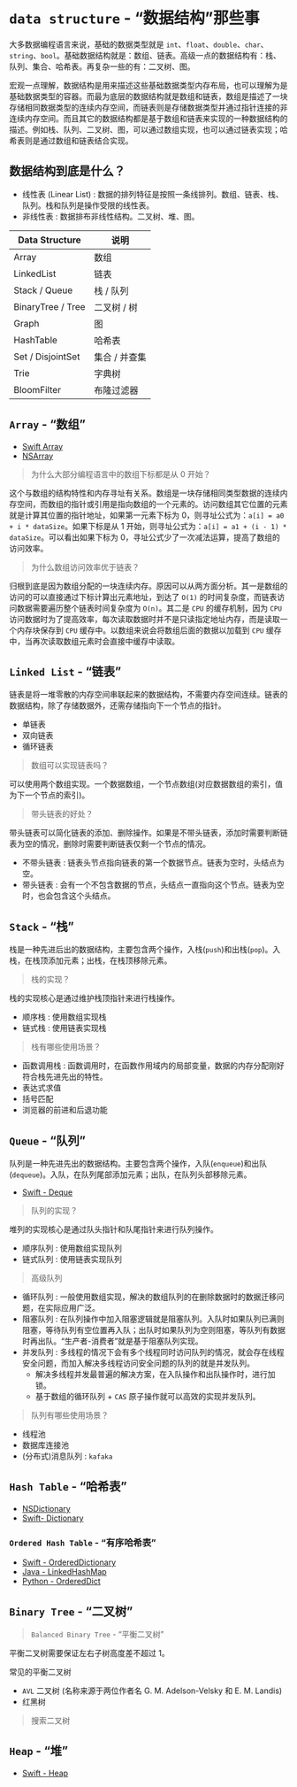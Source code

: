 # `data structure` - “数据结构”那些事

  大多数据编程语言来说，基础的数据类型就是 `int`、`float`、`double`、`char`、`string`、`bool`。基础数据结构就是：数组、链表。高级一点的数据结构有：栈、队列、集合、哈希表。再复杂一些的有：二叉树、图。
  
  宏观一点理解，数据结构是用来描述这些基础数据类型内存布局，也可以理解为是基础数据类型的容器。而最为底层的数据结构就是数组和链表，数组是描述了一块存储相同数据类型的连续内存空间，而链表则是存储数据类型并通过指针连接的非连续内存空间。而且其它的数据结构都是基于数组和链表来实现的一种数据结构的描述。例如栈、队列、二叉树、图，可以通过数组实现，也可以通过链表实现；哈希表则是通过数组和链表结合实现。
  
## 数据结构到底是什么？

- 线性表 (Linear List) : 数据的排列特征是按照一条线排列。数组、链表、栈、队列。栈和队列是操作受限的线性表。
- 非线性表 : 数据排布非线性结构。二叉树、堆、图。

| Data Structure | 说明
| -- | --
| Array             | 数组
| LinkedList        | 链表
| Stack / Queue     | 栈 / 队列
| BinaryTree / Tree | 二叉树 / 树
| Graph             | 图
| HashTable         | 哈希表
| Set / DisjointSet | 集合 / 并查集 
| Trie              | 字典树
| BloomFilter       | 布隆过滤器

## `Array` - “数组”

- [Swift Array](https://github.com/apple/swift/blob/swift-DEVELOPMENT-SNAPSHOT-2023-10-30-a/stdlib/public/core/Array.swift)
- [NSArray](https://github.com/apple/swift-corelibs-foundation/blob/main/Sources/Foundation/NSArray.swift)

> 为什么大部分编程语言中的数组下标都是从 0 开始？
    
  这个与数组的结构特性和内存寻址有关系。数组是一块存储相同类型数据的连续内存空间，而数组的指针或引用是指向数组的一个元素的。访问数组其它位置的元素就是计算其位置的指针地址，如果第一元素下标为 0，则寻址公式为：`a[i] = a0 + i * dataSize`。如果下标是从 1 开始，则寻址公式为：`a[i] = a1 + (i - 1) * dataSize`。可以看出如果下标为 0，寻址公式少了一次减法运算，提高了数组的访问效率。
  
> 为什么数组访问效率优于链表？
  
  归根到底是因为数组分配的一块连续内存。原因可以从两方面分析。其一是数组的访问的可以直接通过下标计算出元素地址，到达了 `O(1)` 的时间复杂度，而链表访问数据需要遍历整个链表时间复杂度为 `O(n)`。其二是 `CPU` 的缓存机制，因为 `CPU` 访问数据时为了提高效率，每次读取数据时并不是只读指定地址内存，而是读取一个内存块保存到 `CPU` 缓存中。以数组来说会将数组后面的数据以加载到 `CPU` 缓存中，当再次读取数组元素时会直接中缓存中读取。
  
## `Linked List` - “链表”

  链表是将一堆零散的内存空间串联起来的数据结构，不需要内存空间连续。链表的数据结构，除了存储数据外，还需存储指向下一个节点的指针。
  
- 单链表
- 双向链表
- 循环链表

> 数组可以实现链表吗？
 
  可以使用两个数组实现。一个数据数组，一个节点数组(对应数据数组的索引，值为下一个节点的索引)。

> 带头链表的好处？
  
  带头链表可以简化链表的添加、删除操作。如果是不带头链表，添加时需要判断链表为空的情况，删除时需要判断链表仅剩一个节点的情况。
  
  * 不带头链表 : 链表头节点指向链表的第一个数据节点。链表为空时，头结点为空。
  * 带头链表 : 会有一个不包含数据的节点，头结点一直指向这个节点。链表为空时，也会包含这个头结点。
  
## `Stack` - “栈”

  栈是一种先进后出的数据结构，主要包含两个操作，入栈(`push`)和出栈(`pop`)。入栈，在栈顶添加元素；出栈，在栈顶移除元素。
  
> 栈的实现？
  
  栈的实现核心是通过维护栈顶指针来进行栈操作。
  
  * 顺序栈 : 使用数组实现栈     
  * 链式栈 : 使用链表实现栈   

> 栈有哪些使用场景？

  * 函数调用栈 : 函数调用时，在函数作用域内的局部变量，数据的内存分配刚好符合栈先进先出的特性。
  * 表达式求值
  * 括号匹配
  * 浏览器的前进和后退功能

## `Queue` - “队列”

  队列是一种先进先出的数据结构。主要包含两个操作，入队(`enqueue`)和出队(`dequeue`)。入队，在队列尾部添加元素；出队，在队列头部移除元素。
  
  - [Swift - Deque](https://github.com/apple/swift-collections/blob/main/Sources/DequeModule/Deque.swift)
  
> 队列的实现？
  
  堆列的实现核心是通过队头指针和队尾指针来进行队列操作。
  
  * 顺序队列 : 使用数组实现队列
  * 链式队列 : 使用链表实现队列

> 高级队列
  
  * 循环队列 : 一般使用数组实现，解决的数组队列的在删除数据时的数据迁移问题，在实际应用广泛。
  * 阻塞队列 : 在队列操作中加入阻塞逻辑就是阻塞队列。入队时如果队列已满则阻塞，等待队列有空位置再入队；出队时如果队列为空则阻塞，等队列有数据时再出队。“生产者-消费者”就是基于阻塞队列实现。
  * 并发队列 : 多线程的情况下会有多个线程同时访问队列的情况，就会存在线程安全问题，而加入解决多线程访问安全问题的队列的就是并发队列。
    - 解决多线程并发最普遍的解决方案，在入队操作和出队操作时，进行加锁。
    - 基于数组的循环队列 + `CAS` 原子操作就可以高效的实现并发队列。
  
> 队列有哪些使用场景？
  
  * 线程池
  * 数据库连接池
  * (分布式)消息队列 : `kafaka` 
  
## `Hash Table` - “哈希表”

- [NSDictionary](https://github.com/apple/swift-corelibs-foundation/blob/main/CoreFoundation/Collections.subproj/CFDictionary.c)
- [Swift- Dictionary](https://github.com/apple/swift/blob/main/stdlib/public/core/Dictionary.swift)

### `Ordered Hash Table` - “有序哈希表”

- [Swift - OrderedDictionary](https://github.com/apple/swift-collections/blob/main/Sources/OrderedCollections/OrderedDictionary/OrderedDictionary.swift)
- [Java - LinkedHashMap](https://github.com/openjdk/jdk/blob/master/src/java.base/share/classes/java/util/LinkedHashMap.java)
- [Python - OrderedDict](https://github.com/python/cpython/blob/main/Lib/collections/__init__.py#L83)

## `Binary Tree` - “二叉树”

> `Balanced Binary Tree` - “平衡二叉树”

  平衡二叉树需要保证左右子树高度差不超过 1。
    
  常见的平衡二叉树
  
  * `AVL` 二叉树 (名称来源于两位作者名 G. M. Adelson-Velsky 和 E. M. Landis)
  * 红黑树

> 搜索二叉树

## `Heap` - “堆”

- [Swift - Heap](https://github.com/apple/swift-collections/blob/main/Sources/HeapModule/Heap.swift)
